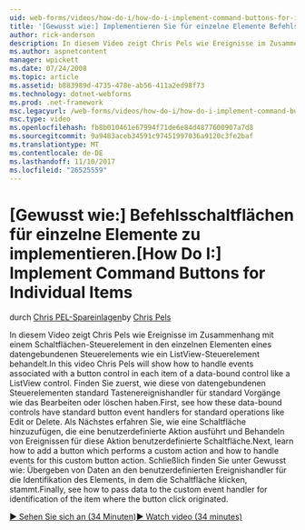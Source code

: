 ```yaml
---
uid: web-forms/videos/how-do-i/how-do-i-implement-command-buttons-for-individual-items
title: '[Gewusst wie:] Implementieren Sie für einzelne Elemente Befehlsschaltflächen | Microsoft Docs'
author: rick-anderson
description: In diesem Video zeigt Chris Pels wie Ereignisse im Zusammenhang mit einem Schaltflächen-Steuerelement in den einzelnen Elementen eines datengebundenen Steuerelements wie ein ListView-Steuerelement behandelt. Die erste...
ms.author: aspnetcontent
manager: wpickett
ms.date: 07/24/2008
ms.topic: article
ms.assetid: b883989d-4735-478e-ab56-411a2ed98f73
ms.technology: dotnet-webforms
ms.prod: .net-framework
msc.legacyurl: /web-forms/videos/how-do-i/how-do-i-implement-command-buttons-for-individual-items
msc.type: video
ms.openlocfilehash: fb8b010461e67994f71de6e84d4877600907a7d8
ms.sourcegitcommit: 9a9483aceb34591c97451997036a9120c3fe2baf
ms.translationtype: MT
ms.contentlocale: de-DE
ms.lasthandoff: 11/10/2017
ms.locfileid: "26525559"
---
```

<a name="how-do-i-implement-command-buttons-for-individual-items"></a><span data-ttu-id="a8bc4-104">[Gewusst wie:] Befehlsschaltflächen für einzelne Elemente zu implementieren.</span><span class="sxs-lookup"><span data-stu-id="a8bc4-104">[How Do I:] Implement Command Buttons for Individual Items</span></span>
====================
<span data-ttu-id="a8bc4-105">durch [Chris PEL-Spareinlagen](https://twitter.com/chrispels)</span><span class="sxs-lookup"><span data-stu-id="a8bc4-105">by [Chris Pels](https://twitter.com/chrispels)</span></span>

<span data-ttu-id="a8bc4-106">In diesem Video zeigt Chris Pels wie Ereignisse im Zusammenhang mit einem Schaltflächen-Steuerelement in den einzelnen Elementen eines datengebundenen Steuerelements wie ein ListView-Steuerelement behandelt.</span><span class="sxs-lookup"><span data-stu-id="a8bc4-106">In this video Chris Pels will show how to handle events associated with a button control in each item of a data-bound control like a ListView control.</span></span> <span data-ttu-id="a8bc4-107">Finden Sie zuerst, wie diese von datengebundenen Steuerelementen standard Tastenereignishandler für standard Vorgänge wie das Bearbeiten oder löschen haben.</span><span class="sxs-lookup"><span data-stu-id="a8bc4-107">First, see how these data-bound controls have standard button event handlers for standard operations like Edit or Delete.</span></span> <span data-ttu-id="a8bc4-108">Als Nächstes erfahren Sie, wie eine Schaltfläche hinzuzufügen, die eine benutzerdefinierte Aktion ausführt und Behandeln von Ereignissen für diese Aktion benutzerdefinierte Schaltfläche.</span><span class="sxs-lookup"><span data-stu-id="a8bc4-108">Next, learn how to add a button which performs a custom action and how to handle events for this custom button action.</span></span> <span data-ttu-id="a8bc4-109">Schließlich finden Sie unter Gewusst wie: Übergeben von Daten an den benutzerdefinierten Ereignishandler für die Identifikation des Elements, in dem die Schaltfläche klicken, stammt.</span><span class="sxs-lookup"><span data-stu-id="a8bc4-109">Finally, see how to pass data to the custom event handler for identification of the item where the button click originated.</span></span>

[<span data-ttu-id="a8bc4-110">&#9654; Sehen Sie sich an (34 Minuten)</span><span class="sxs-lookup"><span data-stu-id="a8bc4-110">&#9654; Watch video (34 minutes)</span></span>](https://channel9.msdn.com/Blogs/ASP-NET-Site-Videos/how-do-i-implement-command-buttons-for-individual-items)
